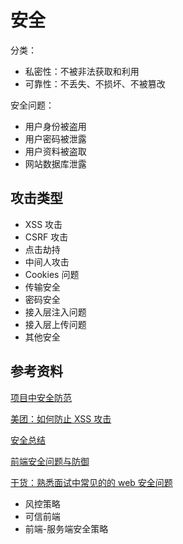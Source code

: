 # 安全

分类：

- 私密性：不被非法获取和利用
- 可靠性：不丢失、不损坏、不被篡改

安全问题：

- 用户身份被盗用
- 用户密码被泄露
- 用户资料被盗取
- 网站数据库泄露

## 攻击类型

- XSS 攻击
- CSRF 攻击
- 点击劫持
- 中间人攻击
- Cookies 问题
- 传输安全
- 密码安全
- 接入层注入问题
- 接入层上传问题
- 其他安全

## 参考资料

[项目中安全防范](https://mp.weixin.qq.com/s/s1doq884nreQPwbvqopL0g)

[美团：如何防止 XSS 攻击](https://tech.meituan.com/2018/09/27/fe-security.html)

[安全总结](https://mp.weixin.qq.com/s/wUPbypi3Ewa-yKhp3ZoEaw)

[前端安全问题与防御](https://mp.weixin.qq.com/s/DBGOp8Wy5fs-bL_FvtpYPQ)

[干货：熟悉面试中常见的的 web 安全问题](https://mp.weixin.qq.com/s/u78Ou2QZUtA9IocTgaW5cg)

- 风控策略
- 可信前端
- 前端-服务端安全策略
